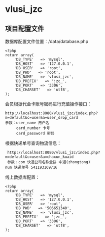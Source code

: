 # vlusi_jzc

## 项目配置文件

数据库配置文件位置：/data/database.php

    <?php
    return array(
        'DB_TYPE'   => 'mysql',
        'DB_HOST'   => '127.0.0.1',
        'DB_USER'   => 'root',
        'DB_PWD'   => 'root',
        'DB_NAME'   => 'vlusi_jzc',
        'DB_PREFIX'   => 'jzc_',
        'DB_PORT'   => '3306',
        'DB_CHARSET'   => 'utf8',
    );

会员根据代金卡账号密码进行充值操作接口：

    http://localhost:8080/vlusi_jzc/index.php?m=default&c=user&a=user_drop_card
    参数：user_name 用户名  
         card_number 卡号
         card_password 密码

根据快递单号查询物流信息：

     http://localhost:8080/vlusi_jzc/index.php?m=default&c=user&a=chaxun_kuaid
     参数：com 快递公司名称全拼 中通(zhongtong)  
	num 快递单号 541193169716

线上数据库配置：
    
    <?php
    return array(
        'DB_TYPE'   => 'mysql',
        'DB_HOST'   => '127.0.0.1',
        'DB_USER'   => 'root',
        'DB_PWD'   => '506651340',
        'DB_NAME'   => 'vlusi_jzc',
        'DB_PREFIX'   => 'jzc_',
        'DB_PORT'   => '3306',
        'DB_CHARSET'   => 'utf8',
    );

